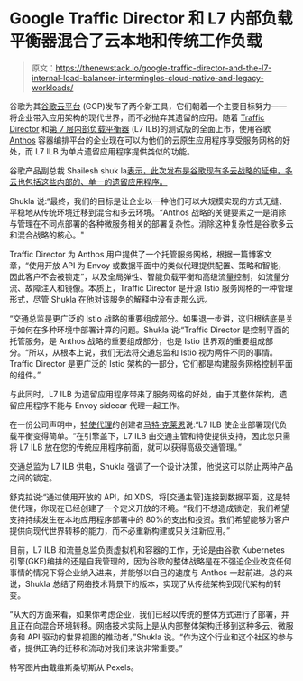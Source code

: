 # Google Traffic Director 和 L7 内部负载平衡器混合了云本地和传统工作负载

> 原文：<https://thenewstack.io/google-traffic-director-and-the-l7-internal-load-balancer-intermingles-cloud-native-and-legacy-workloads/>

谷歌为其[谷歌云平台](https://cloud.google.com/) (GCP)发布了两个新工具，它们朝着一个主要目标努力——将企业带入应用架构的现代世界，而不必抛弃其遗留的应用。随着 [Traffic Director](https://cloud.google.com/traffic-director/) 和[第 7 层内部负载平衡器](https://cloud.google.com/load-balancing/docs/l7-internal/) (L7 ILB)的测试版的全面上市，使用谷歌 [Anthos](https://cloud.google.com/anthos/) 容器编排平台的企业现在可以为他们的云原生应用程序享受服务网格的好处，而 L7 ILB 为单片遗留应用程序提供类似的功能。

谷歌产品副总裁 Shailesh shuk la[表示，此次发布是谷歌现有多云战略的延伸，多云也包括这些内部的、单一的遗留应用程序。](https://www.linkedin.com/in/shailesh-shukla-005119)

Shukla 说:“最终，我们的目标是让企业以一种他们可以大规模实现的方式无缝、平稳地从传统环境迁移到混合和多云环境。“Anthos 战略的关键要素之一是消除与管理在不同点部署的各种微服务相关的部署复杂性。消除这种复杂性是谷歌多云和混合战略的核心。"

Traffic Director 为 Anthos 用户提供了一个托管服务网格，根据一篇博客文章，“使用开放 API 为 Envoy 或数据平面中的类似代理提供配置、策略和智能，因此客户不会被锁定”，以及全局弹性、智能负载平衡和高级流量控制，如流量分流、故障注入和镜像。本质上，Traffic Director 是开源 Istio 服务网格的一种管理形式，尽管 Shukla 在他对该服务的解释中没有走那么远。

“交通总监是更广泛的 Istio 战略的重要组成部分。如果退一步讲，这归根结底是关于如何在多种环境中部署计算的问题。Shukla 说:“Traffic Director 是控制平面的托管服务，是 Anthos 战略的重要组成部分，也是 Istio 世界观的重要组成部分。“所以，从根本上说，我们无法将交通总监和 Istio 视为两件不同的事情。Traffic Director 是更广泛的 Istio 架构的一部分，它们都是构建服务网格控制平面的组件。”

与此同时，L7 ILB 为遗留应用程序带来了服务网格的好处，由于其整体架构，遗留应用程序不能与 Envoy sidecar 代理一起工作。

在一份公司声明中，[特使代理](https://www.envoyproxy.io/)的创建者[马特·克莱恩](https://twitter.com/mattklein123?lang=en)说:“L7 ILB 使企业部署现代负载平衡变得简单。“在引擎盖下，L7 ILB 由交通主管和特使提供支持，因此您只需将 L7 ILB 放在您的传统应用程序前面，就可以获得高级交通管理。”

交通总监为 L7 ILB 供电，Shukla 强调了一个设计决策，他说这可以防止两种产品之间的锁定。

舒克拉说:“通过使用开放的 API，如 XDS，将[交通主管]连接到数据平面，这是特使代理，你现在已经创建了一个定义开放的环境。“我们不想造成锁定，我们希望支持持续发生在本地应用程序部署中的 80%的支出和投资。我们希望能够为客户提供向现代世界转移的能力，而不必重新构建或只关注新应用。”

目前，L7 ILB 和流量总监负责虚拟机和容器的工作，无论是由谷歌 Kubernetes 引擎(GKE)编排的还是自我管理的，因为谷歌的整体战略是在不强迫企业改变任何事情的情况下将企业纳入进来，并能够以自己的速度与 Anthos 一起前进。总的来说，Shukla 总结了网络技术背景下的版本，实现了从传统架构到现代架构的转变。

“从大的方面来看，如果你考虑企业，我们已经以传统的整体方式进行了部署，并且正在向混合环境转移。网络技术实际上是从内部整体架构迁移到这种多云、微服务和 API 驱动的世界视图的推动者，”Shukla 说。“作为这个行业和这个社区的参与者，提供正确的迁移和流动对我们来说非常重要。”

特写图片由戴维斯桑切斯从 Pexels。

<svg xmlns:xlink="http://www.w3.org/1999/xlink" viewBox="0 0 68 31" version="1.1"><title>Group</title> <desc>Created with Sketch.</desc></svg>